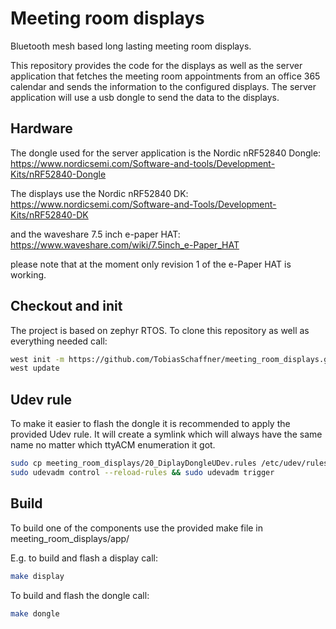 # Meeting room displays

Bluetooth mesh based long lasting meeting room displays.

This repository provides the code for the displays as well as the server
application that fetches the meeting room appointments from an office 365
calendar and sends the information to the configured displays. The server
application will use a usb dongle to send the data to the displays.

## Hardware
The dongle used for the server application is the Nordic nRF52840 Dongle:
https://www.nordicsemi.com/Software-and-tools/Development-Kits/nRF52840-Dongle

The displays use the Nordic nRF52840 DK:
https://www.nordicsemi.com/Software-and-Tools/Development-Kits/nRF52840-DK

and the waveshare 7.5 inch e-paper HAT:
https://www.waveshare.com/wiki/7.5inch_e-Paper_HAT

please note that at the moment only revision 1 of the e-Paper HAT is working.

## Checkout and init
The project is based on zephyr RTOS. To clone this repository as well as
everything needed call:
```bash
west init -m https://github.com/TobiasSchaffner/meeting_room_displays.git
west update
```

## Udev rule
To make it easier to flash the dongle it is recommended to apply the provided
Udev rule. It will create a symlink which will always have the same name no
matter which ttyACM enumeration it got.
```bash
sudo cp meeting_room_displays/20_DiplayDongleUDev.rules /etc/udev/rules.d/
sudo udevadm control --reload-rules && sudo udevadm trigger
```

## Build
To build one of the components use the provided make file in
meeting_room_displays/app/

E.g. to build and flash a display call:
```bash
make display
```

To build and flash the dongle call:
```bash
make dongle
```
